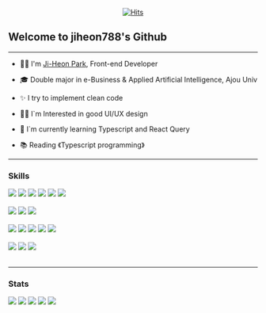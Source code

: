 <div align="center"> 
  
[![Hits](https://hits.seeyoufarm.com/api/count/incr/badge.svg?url=https%3A%2F%2Fgithub.com%2Fjiheon788%2Fhit-counter&count_bg=%5bcdec&title_bg=%23000000&icon=&icon_color=%232B2929&title=hits&edge_flat=false)](https://hits.seeyoufarm.com)
  
</div>

## Welcome to jiheon788's Github

---

- 👨‍💻  I'm [Ji-Heon Park](https://github.com/jiheon788/resume), Front-end Developer

- 🎓 Double major in e-Business & Applied Artificial Intelligence, Ajou Univ

- ✨ I try to implement clean code

- 👨‍🎨 I`m Interested in good UI/UX design

- 🌱 I`m currently learning Typescript and React Query

- 📚 Reading 《Typescript programming》

---

### Skills

<div>
<img src="https://img.shields.io/badge/JavaScript-111111?style=flat-square&logo=JavaScript&logoColor=white"/>
<img src="https://img.shields.io/badge/TypeScript-111111?style=flat-square&logo=TypeScript&logoColor=white"/>
<img src="https://img.shields.io/badge/HTML5-111111?style=flat-square&logo=HTML5&logoColor=white"/>
<img src="https://img.shields.io/badge/CSS3-111111?style=flat-square&logo=CSS3&logoColor=white"/>
<img src="https://img.shields.io/badge/Python-111111?style=flat-square&logo=Python&logoColor=white"/>
<img src="https://img.shields.io/badge/R-111111?style=flat-square&logo=R&logoColor=white"/>
</div>
<br>

<div>
<img src="https://img.shields.io/badge/React-111111?style=flat-square&logo=React&logoColor=white"/>
<img src="https://img.shields.io/badge/Redux-111111?style=flat-square&logo=Redux&logoColor=white"/>
<img src="https://img.shields.io/badge/Jquery-111111?style=flat-square&logo=Jquery&logoColor=white"/>
<!-- <img src="https://img.shields.io/badge/Webpack-111111?style=flat-square&logo=Webpack&logoColor=white"/> -->
</div>
<br>
  
<div>
<img src="https://img.shields.io/badge/Express-111111?style=flat-square&logo=Express&logoColor=white"/>
<img src="https://img.shields.io/badge/Node.js-111111?style=flat-square&logo=Node.js&logoColor=white"/>
<img src="https://img.shields.io/badge/FastAPI-111111?style=flat-square&logo=FastAPI&logoColor=white"/>
<img src="https://img.shields.io/badge/Flask-111111?style=flat-square&logo=Flask&logoColor=white"/>
<img src="https://img.shields.io/badge/MongoDB-111111?style=flat-square&logo=MongoDB&logoColor=white"/>
</div>
<br>

<div>
<img src="https://img.shields.io/badge/Netlify-111111?style=flat-square&logo=Netlify&logoColor=white"/>
<img src="https://img.shields.io/badge/TensorFlow-111111?style=flat-square&logo=TensorFlow&logoColor=white"/>
<img src="https://img.shields.io/badge/scikit-learn-111111?style=flat-square&logo=scikit-learn&logoColor=white"/>
</div>

<br>
  
---

### Stats

![](http://github-profile-summary-cards.vercel.app/api/cards/profile-details?username=jiheon788&theme=github_dark)
![](http://github-profile-summary-cards.vercel.app/api/cards/stats?username=jiheon788&theme=github_dark)
![](http://github-profile-summary-cards.vercel.app/api/cards/productive-time?username=jiheon788&theme=github_dark&utcOffset=8)
![](http://github-profile-summary-cards.vercel.app/api/cards/repos-per-language?username=jiheon788&theme=github_dark)
![](http://github-profile-summary-cards.vercel.app/api/cards/most-commit-language?username=jiheon788&theme=github_dark)



